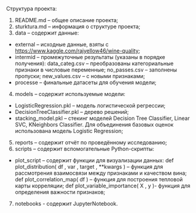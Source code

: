 Структура проекта:
1. README.md – общее описание проекта;
2. sturktura.md – информация о структуре проекта;
3. data – содержит данные:
- external – исходные данные, взяты с https://www.kaggle.com/rajyellow46/wine-quality; 
- intermid – промежуточные результаты (указаны в порядке получения):
data_categ.csv – преобразованы категориальные признаки в числовые переменные;
no_passes.csv – заполнены пропуски;
new_values.csv – с новыми признаками;
- processe – финальные датасеты для обучения модели;
4. models – содержит используемые модели:
- LogisticRegression.pkl – модель логистической регрессии;
- DecisionTreeClassifier.pkl – дерево решений;
- stacking_model.pkl – стекинг моделей Decision Tree Classifier, Linear SVC, KNeighbors Classifier. Для объединения базовых оценок использована модель Logistic Regression;
5. reports – содержит отчёт по проведённому исследованию;
6. scripts – содержит вспомогательные Python-скрипты:
- plot_script – содержит функции для визуализации данных:
def plot_distribution( df , var , target , **kwargs ) – функция для рассмотрения взаимосвязи между признаками и качеством вина;
def plot_correlation_map( df ) – функция для построения тепловой карты корреляции;
def plot_variable_importance( X , y )- функция для определения важности признаков;
7. notebooks - содержит JupyterNotebook.
